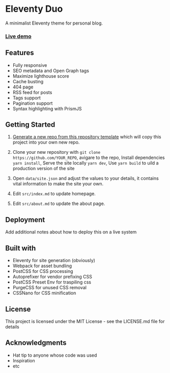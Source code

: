 # Eleventy Duo

A minimalist Eleventy theme for personal blog.

### [Live demo](https://eleventyduo.netlify.app)

## Features

- Fully responsive
- SEO metadata and Open Graph tags
- Maximize lighthouse score
- Cache busting
- 404 page
- RSS feed for posts
- Tags support
- Pagination support
- Syntax highlighting with PrismJS

## Getting Started

1. [Generate a new repo from this repository template](https://github.com/yinkakun/eleventy-duo/generate) which will copy this project into your own new repo.

2. Clone your new repository with `git clone https://github.com/YOUR_REPO`, avigare to the repo, Install dependencies `yarn install`, Serve the site locally `yarn dev`, Use `yarn build` to uild a production version of the site

3. Open `data/site.json` and adjust the values to your details, it contains vital information to make the site your own.

4. Edit `src/index.md` to update homepage.

5. Edit `src/about.md` to update the about page.

## Deployment

Add additional notes about how to deploy this on a live system

## Built with

- Eleventy for site generation (obviously)
- Webpack for asset bundling
- PostCSS for CSS processing
- Autoprefixer for vendor prefixing CSS
- PostCSS Preset Env for traspiling css
- PurgeCSS for unused CSS removal
- CSSNano for CSS minification

## License

This project is licensed under the MIT License - see the LICENSE.md file for details

## Acknowledgments

- Hat tip to anyone whose code was used
- Inspiration
- etc
